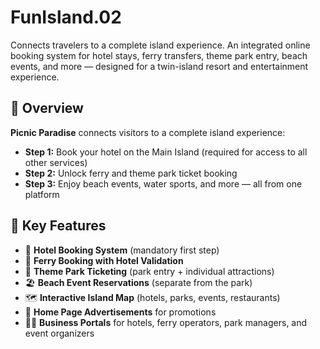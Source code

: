# FunIsland.02
Connects travelers to a complete island experience. 
An integrated online booking system for hotel stays, ferry transfers, theme park entry, beach events, and more — designed for a twin-island resort and entertainment experience.

## 🧭 Overview
**Picnic Paradise** connects visitors to a complete island experience:
- **Step 1:** Book your hotel on the Main Island (required for access to all other services)
- **Step 2:** Unlock ferry and theme park ticket booking
- **Step 3:** Enjoy beach events, water sports, and more — all from one platform
  
## 🚀 Key Features
- 🏨 **Hotel Booking System** (mandatory first step)
- 🚤 **Ferry Booking with Hotel Validation**
- 🎢 **Theme Park Ticketing** (park entry + individual attractions)
- 🏖️ **Beach Event Reservations** (separate from the park)
- 🗺️ **Interactive Island Map** (hotels, parks, events, restaurants)
- 📢 **Home Page Advertisements** for promotions
- 🧑‍💼 **Business Portals** for hotels, ferry operators, park managers, and event organizers
